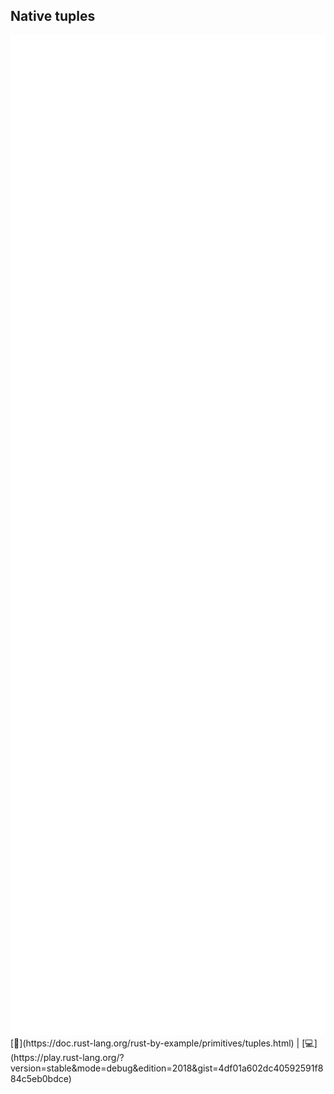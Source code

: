 ## Native tuples
<img src="lib/images/tuples.svg" style="height:40vh"/>    
[📒](https://doc.rust-lang.org/rust-by-example/primitives/tuples.html) | 
[💻](https://play.rust-lang.org/?version=stable&mode=debug&edition=2018&gist=4df01a602dc40592591f884c5eb0bdce)

<!--
#[derive(new)]
struct Date {
    pub year: u16,
    pub month: u8,
    pub day: u8,
}
// aka zero cost abstraction    
struct TupleDate(u16, u8, u8);
    
fn calendar() {
    let second_poteau_pavaaard = Date::new(2018, 6, 30);
    let Date { year, month, day } = second_poteau_pavaaard;
    let (rep_year, rep_month, rep_day) = to_rep_date(second_poteau_pavaaard);
    let republican_calendar_start = TupleDate(1792, 9, 22);
    let ppcms = vec![(3, 5), (5, 11)].iter()
        .map(|(a, b)| a * b)
        .collect::<Vec<i32>>();
}
    
fn to_rep_date(date: Date) -> (u16, u8, u8) {
    (date.year - 1792, (12 + date.month - 9) % 12, date.day)
}
-->